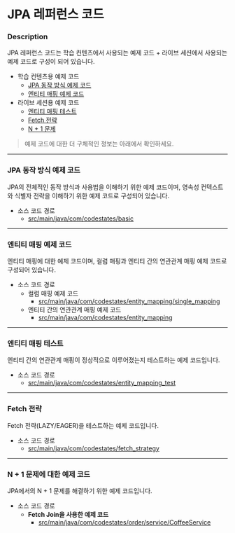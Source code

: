 # JPA 레퍼런스 코드

### Description
JPA 레퍼런스 코드는 학습 컨텐츠에서 사용되는 예제 코드 + 라이브 세션에서 사용되는 예제 코드로 구성이 되어 있습니다.
* 학습 컨텐츠용 예제 코드
  * [JPA 동작 방식 예제 코드](#jpa-동작-방식-예제-코드)
  * [엔티티 매핑 예제 코드](#엔티티-매핑-예제-코드)
* 라이브 세션용 예제 코드
  * [엔티티 매핑 테스트](#엔티티-매핑-테스트)
  * [Fetch 전략]()
  * [N + 1 문제](#n--1-문제에-대한-예제-코드)
  
> 예제 코드에 대한 더 구체적인 정보는 아래에서 확인하세요.

---

### JPA 동작 방식 예제 코드
JPA의 전체적인 동작 방식과 사용법을 이해하기 위한 예제 코드이며, 영속성 컨텍스트와 식별자 전략을 이해하기 위한 예제 코드로 구성되어 있습니다.

* 소스 코드 경로
  * [src/main/java/com/codestates/basic](https://github.com/codestates-seb/be-reference-jpa/tree/main/src/main/java/com/codestates/basic)

---

### 엔티티 매핑 예제 코드
엔티티 매핑에 대한 예제 코드이며, 컬럼 매핑과 엔티티 간의 연관관계 매핑 예제 코드로 구성되어 있습니다.

* 소스 코드 경로
  * 컬럼 매핑 예제 코드
    * [src/main/java/com/codestates/entity_mapping/single_mapping](https://github.com/codestates-seb/be-reference-jpa/tree/main/src/main/java/com/codestates/entity_mapping/single_mapping)
  * 엔티티 간의 연관관계 매핑 예제 코드
    * [src/main/java/com/codestates/entity_mapping](https://github.com/codestates-seb/be-reference-jpa/tree/main/src/main/java/com/codestates/entity_mapping)

---

### 엔티티 매핑 테스트
엔티티 간의 연관관계 매핑이 정상적으로 이루어졌는지 테스트하는 예제 코드입니다.

* 소스 코드 경로
  * [src/main/java/com/codestates/entity_mapping_test](https://github.com/codestates-seb/be-reference-jpa/tree/main/src/main/java/com/codestates/entity_mapping_test)

---

### Fetch 전략
Fetch 전략(LAZY/EAGER)을 테스트하는 예제 코드입니다.

* 소스 코드 경로
  * [src/main/java/com/codestates/fetch_strategy](https://github.com/codestates-seb/be-reference-jpa/tree/main/src/main/java/com/codestates/fetch_strategy)

---

### N + 1 문제에 대한 예제 코드
JPA에서의 N + 1 문제를 해결하기 위한 예제 코드입니다.
* 소스 코드 경로
  * **Fetch Join을 사용한 예제 코드**
    * [src/main/java/com/codestates/order/service/CoffeeService](https://github.com/codestates-seb/be-reference-jpa/tree/main/src/main/java/com/codestates/n_plus_one_problem)
